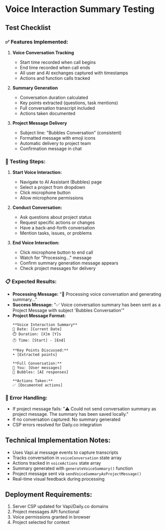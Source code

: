 # Voice Interaction Summary Testing

## Test Checklist

### ✅ Features Implemented:

1. **Voice Conversation Tracking**
   - Start time recorded when call begins
   - End time recorded when call ends  
   - All user and AI exchanges captured with timestamps
   - Actions and function calls tracked

2. **Summary Generation**
   - Conversation duration calculated
   - Key points extracted (questions, task mentions)
   - Full conversation transcript included
   - Actions taken documented

3. **Project Message Delivery**
   - Subject line: "Bubbles Conversation" (consistent)
   - Formatted message with emoji icons
   - Automatic delivery to project team
   - Confirmation message in chat

### 🧪 Testing Steps:

1. **Start Voice Interaction:**
   - Navigate to AI Assistant (Bubbles) page
   - Select a project from dropdown
   - Click microphone button
   - Allow microphone permissions

2. **Conduct Conversation:**
   - Ask questions about project status
   - Request specific actions or changes
   - Have a back-and-forth conversation
   - Mention tasks, issues, or problems

3. **End Voice Interaction:**
   - Click microphone button to end call
   - Watch for "Processing..." message
   - Confirm summary generation message appears
   - Check project messages for delivery

### 📋 Expected Results:

- **Processing Message:** "🔄 Processing voice conversation and generating summary..."
- **Success Message:** "✅ Voice conversation summary has been sent as a Project Message with subject 'Bubbles Conversation'"
- **Project Message Format:**
  ```
  **Voice Interaction Summary**
  📅 Date: [Current Date]
  ⏱️ Duration: [X]m [Y]s
  🕐 Time: [Start] - [End]

  **Key Points Discussed:**
  • [Extracted points]

  **Full Conversation:**
  👤 You: [User messages]
  🤖 Bubbles: [AI responses]

  **Actions Taken:**
  ✅ [Documented actions]
  ```

### 🚨 Error Handling:

- If project message fails: "⚠️ Could not send conversation summary as project message. The summary has been saved locally."
- If no conversation captured: No summary generated
- CSP errors resolved for Daily.co integration

## Technical Implementation Notes:

- Uses Vapi.ai message events to capture transcripts
- Tracks conversation in `voiceConversation` state array
- Actions tracked in `voiceActions` state array  
- Summary generated with `generateVoiceSummary()` function
- Project message sent via `sendVoiceSummaryAsProjectMessage()`
- Real-time visual feedback during processing

## Deployment Requirements:

1. Server CSP updated for Vapi/Daily.co domains
2. Project messages API functional
3. Voice permissions granted in browser
4. Project selected for context